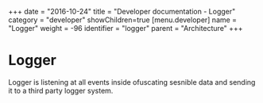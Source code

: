 +++
date = "2016-10-24"
title = "Developer documentation - Logger"
category = "developer"
showChildren=true
[menu.developer]
  name = "Logger"
  weight = -96
  identifier = "logger"
  parent = "Architecture"
+++

# Logger

Logger is listening at all events inside ofuscating sesnible data and sending it to a third party logger system.

